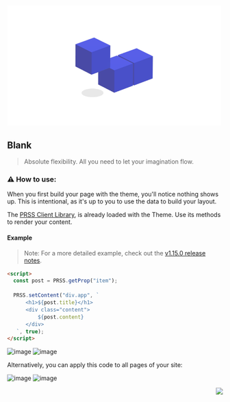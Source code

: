 <p>
  <img src="build/thumbnail.png" width="500" />
  <h2>Blank</h2>
  <blockquote>Absolute flexibility. All you need to let your imagination flow.</blockquote>
</p>

### ⚠️ How to use:
When you first build your page with the theme, you'll notice nothing shows up. This is intentional, as it's up to you to use the data to build your layout.

The [PRSS Client Library](https://github.com/prss-io/prss-client/blob/master/src/index.js), is already loaded with the Theme. Use its methods to render your content.

#### Example
> Note: For a more detailed example, check out the [v1.15.0 release notes](https://github.com/hodgef/PRSS/releases/tag/v1.15.0).

```html
<script>
  const post = PRSS.getProp("item");

  PRSS.setContent("div.app", `
      <h1>${post.title}</h1>
      <div class="content">
          ${post.content}
      </div>
   `, true);
</script>

```
![image](https://github.com/prss-io/blank-theme/assets/25509135/01182596-7e65-47dd-93be-7c10599b6c3a)
![image](https://github.com/prss-io/blank-theme/assets/25509135/0b045d89-0b9d-40f8-8d30-f2dd221a388e)

Alternatively, you can apply this code to all pages of your site:

![image](https://github.com/prss-io/blank-theme/assets/25509135/5f307622-5466-41ac-b3dd-fc1be1312fc1)
![image](https://github.com/prss-io/blank-theme/assets/25509135/6a54e349-5acd-4d5e-910d-d4114a44a3c3)


<div align="right">
  <p><a href="https://prss.io"><img src="https://i.imgur.com/5OQD7eL.png" width="130" /></a></p>
</div>
